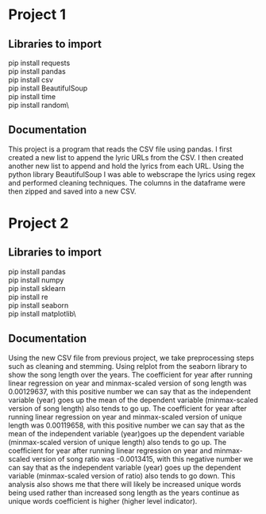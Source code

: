 # Project 1

## Libraries to import

pip install requests\
pip install pandas\
pip install csv\
pip install BeautifulSoup\
pip install time\
pip install random\

## Documentation

This project is a program that reads the CSV file using pandas. I first created a new list to append the lyric URLs from the CSV. I then created another new list to append and hold the lyrics from each URL. Using the python library BeautifulSoup I was able to webscrape the lyrics using regex and performed cleaning techniques. The columns in the dataframe were then zipped and saved into a new CSV.

# Project 2

## Libraries to import

pip install pandas\
pip install numpy\
pip install sklearn\
pip install re\
pip install seaborn\
pip install matplotlib\

## Documentation

Using the new CSV file from previous project, we take preprocessing steps such as cleaning and stemming. Using relplot from the seaborn library to show the song length over the years. The coefficient for year after running linear regression on year and minmax-scaled version of song length was 0.00129637, with this positive number we can say that as the independent variable (year) goes up the mean of the dependent variable (minmax-scaled version of song length) also tends to go up. The coefficient for year after running linear regression on year and minmax-scaled version of unique length was 0.00119658, with this positive number we can say that as the mean of the independent variable (year)goes up the dependent variable (minmax-scaled version of unique length) also tends to go up. The coefficient for year after running linear regression on year and minmax-scaled version of song ratio was -0.0013415, with this negative number we can say that as the independent variable (year) goes up the dependent variable (minmax-scaled version of ratio) also tends to go down. This analysis also shows me that there will likely be increased unique words being used rather than increased song length as the years continue as unique words coefficient is higher (higher level indicator).
